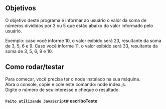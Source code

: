 ## Objetivos

O objetivo deste programa é informar ao usuário o valor da soma de números divididos por 3 ou 5 que estão abaixo do valor informado pelo usuário.

Exemplo: caso você informe 10, o valor exibido será 23, resultante da soma de 3, 5, 6 e 9.
	Caso você informe 11, o valor exibido será 33, resultante da soma de 3, 5, 6, 9 e 10.

## Como rodar/testar

Para começar, você precisa ter o node instalado na sua máquina.\
Abra o console, copie e cole este comando: node index.js.\
Digite o número de seu interesse e cheque o resultado.

#### `Feito utilizando JavaScript`# escriboTeste

